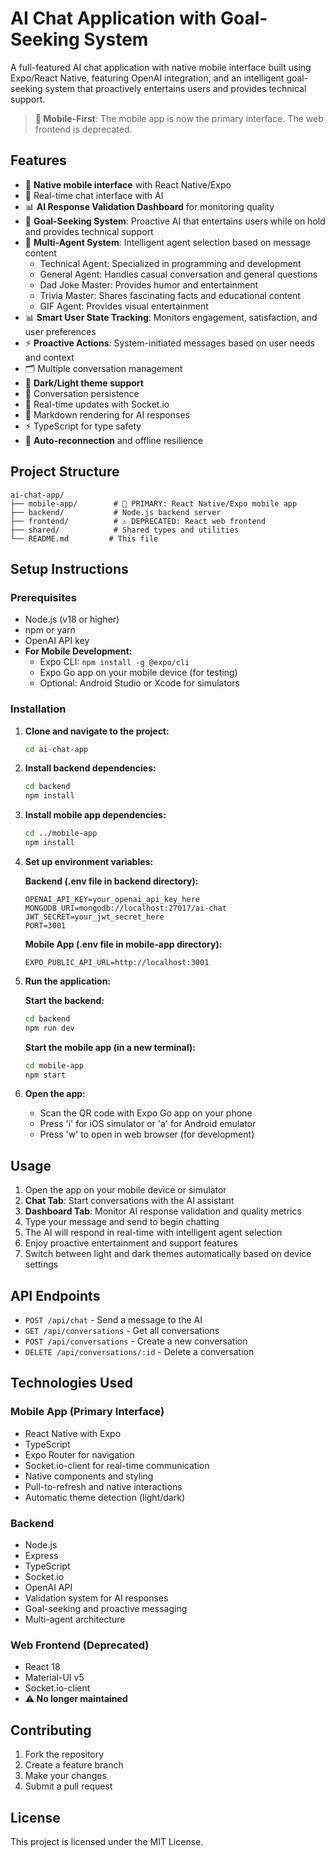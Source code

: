 # AI Chat Application with Goal-Seeking System

A full-featured AI chat application with native mobile interface built using Expo/React Native, featuring OpenAI integration, and an intelligent goal-seeking system that proactively entertains users and provides technical support.

> **📱 Mobile-First**: The mobile app is now the primary interface. The web frontend is deprecated.

## Features

- 📱 **Native mobile interface** with React Native/Expo
- 💬 Real-time chat interface with AI
- 📊 **AI Response Validation Dashboard** for monitoring quality
- 🎯 **Goal-Seeking System**: Proactive AI that entertains users while on hold and provides technical support
- 🤖 **Multi-Agent System**: Intelligent agent selection based on message content
  - Technical Agent: Specialized in programming and development
  - General Agent: Handles casual conversation and general questions
  - Dad Joke Master: Provides humor and entertainment
  - Trivia Master: Shares fascinating facts and educational content
  - GIF Agent: Provides visual entertainment
- 📊 **Smart User State Tracking**: Monitors engagement, satisfaction, and user preferences
- ⚡ **Proactive Actions**: System-initiated messages based on user needs and context
- 🗂️ Multiple conversation management
- 🌙 **Dark/Light theme support**
- 💾 Conversation persistence
- 🔄 Real-time updates with Socket.io
- 📝 Markdown rendering for AI responses
- ⚡ TypeScript for type safety
- 🔄 **Auto-reconnection** and offline resilience

## Project Structure

```
ai-chat-app/
├── mobile-app/        # 📱 PRIMARY: React Native/Expo mobile app
├── backend/           # Node.js backend server
├── frontend/          # ⚠️ DEPRECATED: React web frontend 
├── shared/            # Shared types and utilities
└── README.md         # This file
```

## Setup Instructions

### Prerequisites

- Node.js (v18 or higher)
- npm or yarn
- OpenAI API key
- **For Mobile Development:**
  - Expo CLI: `npm install -g @expo/cli`
  - Expo Go app on your mobile device (for testing)
  - Optional: Android Studio or Xcode for simulators

### Installation

1. **Clone and navigate to the project:**
   ```bash
   cd ai-chat-app
   ```

2. **Install backend dependencies:**
   ```bash
   cd backend
   npm install
   ```

3. **Install mobile app dependencies:**
   ```bash
   cd ../mobile-app
   npm install
   ```

4. **Set up environment variables:**
   
   **Backend (.env file in backend directory):**
   ```
   OPENAI_API_KEY=your_openai_api_key_here
   MONGODB_URI=mongodb://localhost:27017/ai-chat
   JWT_SECRET=your_jwt_secret_here
   PORT=3001
   ```

   **Mobile App (.env file in mobile-app directory):**
   ```
   EXPO_PUBLIC_API_URL=http://localhost:3001
   ```

5. **Run the application:**
   
   **Start the backend:**
   ```bash
   cd backend
   npm run dev
   ```

   **Start the mobile app (in a new terminal):**
   ```bash
   cd mobile-app
   npm start
   ```

6. **Open the app:**
   - Scan the QR code with Expo Go app on your phone
   - Press 'i' for iOS simulator or 'a' for Android emulator
   - Press 'w' to open in web browser (for development)

## Usage

1. Open the app on your mobile device or simulator
2. **Chat Tab**: Start conversations with the AI assistant
3. **Dashboard Tab**: Monitor AI response validation and quality metrics
4. Type your message and send to begin chatting
5. The AI will respond in real-time with intelligent agent selection
6. Enjoy proactive entertainment and support features
7. Switch between light and dark themes automatically based on device settings

## API Endpoints

- `POST /api/chat` - Send a message to the AI
- `GET /api/conversations` - Get all conversations
- `POST /api/conversations` - Create a new conversation
- `DELETE /api/conversations/:id` - Delete a conversation

## Technologies Used

### Mobile App (Primary Interface)
- React Native with Expo
- TypeScript
- Expo Router for navigation
- Socket.io-client for real-time communication
- Native components and styling
- Pull-to-refresh and native interactions
- Automatic theme detection (light/dark)

### Backend
- Node.js
- Express
- TypeScript
- Socket.io
- OpenAI API
- Validation system for AI responses
- Goal-seeking and proactive messaging
- Multi-agent architecture

### Web Frontend (Deprecated)
- React 18
- Material-UI v5
- Socket.io-client
- **⚠️ No longer maintained**

## Contributing

1. Fork the repository
2. Create a feature branch
3. Make your changes
4. Submit a pull request

## License

This project is licensed under the MIT License.

